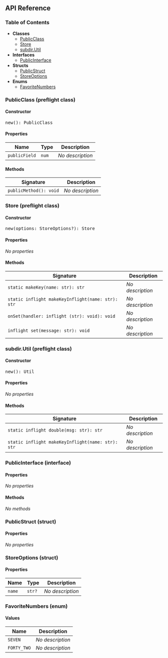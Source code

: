 <h2>API Reference</h2>

<h3>Table of Contents</h3>

- **Classes**
  - <a href="#@winglibs/testfixture.PublicClass">PublicClass</a>
  - <a href="#@winglibs/testfixture.Store">Store</a>
  - <a href="#@winglibs/testfixture.subdir.Util">subdir.Util</a>
- **Interfaces**
  - <a href="#@winglibs/testfixture.PublicInterface">PublicInterface</a>
- **Structs**
  - <a href="#@winglibs/testfixture.PublicStruct">PublicStruct</a>
  - <a href="#@winglibs/testfixture.StoreOptions">StoreOptions</a>
- **Enums**
  - <a href="#@winglibs/testfixture.FavoriteNumbers">FavoriteNumbers</a>

<h3 id="@winglibs/testfixture.PublicClass">PublicClass (preflight class)</h3>

<h4>Constructor</h4>

<pre>
new(): PublicClass
</pre>

<h4>Properties</h4>

| **Name** | **Type** | **Description** |
| --- | --- | --- |
| <code>publicField</code> | <code>num</code> | *No description* |

<h4>Methods</h4>

| **Signature** | **Description** |
| --- | --- |
| <code>publicMethod(): void</code> | *No description* |

<h3 id="@winglibs/testfixture.Store">Store (preflight class)</h3>

<h4>Constructor</h4>

<pre>
new(options: StoreOptions?): Store
</pre>

<h4>Properties</h4>

*No properties*

<h4>Methods</h4>

| **Signature** | **Description** |
| --- | --- |
| <code>static makeKey(name: str): str</code> | *No description* |
| <code>static inflight makeKeyInflight(name: str): str</code> | *No description* |
| <code>onSet(handler: inflight (str): void): void</code> | *No description* |
| <code>inflight set(message: str): void</code> | *No description* |

<h3 id="@winglibs/testfixture.subdir.Util">subdir.Util (preflight class)</h3>

<h4>Constructor</h4>

<pre>
new(): Util
</pre>

<h4>Properties</h4>

*No properties*

<h4>Methods</h4>

| **Signature** | **Description** |
| --- | --- |
| <code>static inflight double(msg: str): str</code> | *No description* |
| <code>static inflight makeKeyInflight(name: str): str</code> | *No description* |

<h3 id="@winglibs/testfixture.PublicInterface">PublicInterface (interface)</h3>

<h4>Properties</h4>

*No properties*

<h4>Methods</h4>

*No methods*

<h3 id="@winglibs/testfixture.PublicStruct">PublicStruct (struct)</h3>

<h4>Properties</h4>

*No properties*

<h3 id="@winglibs/testfixture.StoreOptions">StoreOptions (struct)</h3>

<h4>Properties</h4>

| **Name** | **Type** | **Description** |
| --- | --- | --- |
| <code>name</code> | <code>str?</code> | *No description* |

<h3 id="@winglibs/testfixture.FavoriteNumbers">FavoriteNumbers (enum)</h3>

<h4>Values</h4>

| **Name** | **Description** |
| --- | --- |
| <code>SEVEN</code> | *No description* |
| <code>FORTY_TWO</code> | *No description* |

